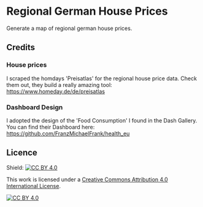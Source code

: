 # Regional German House Prices

Generate a map of regional german house prices.

## Credits

### House prices

I scraped the homdays 'Preisatlas' for the regional house price data. Check them out, they build a really amazing tool:
https://www.homeday.de/de/preisatlas

### Dashboard Design

I adopted the design of the 'Food Consumption' I found in the Dash Gallery. You can find their Dashboard here:
https://github.com/FranzMichaelFrank/health_eu

## Licence

Shield: [![CC BY 4.0][cc-by-shield]][cc-by]

This work is licensed under a
[Creative Commons Attribution 4.0 International License][cc-by].

[![CC BY 4.0][cc-by-image]][cc-by]

[cc-by]: http://creativecommons.org/licenses/by/4.0/
[cc-by-image]: https://i.creativecommons.org/l/by/4.0/88x31.png
[cc-by-shield]: https://img.shields.io/badge/License-CC%20BY%204.0-lightgrey.svg
